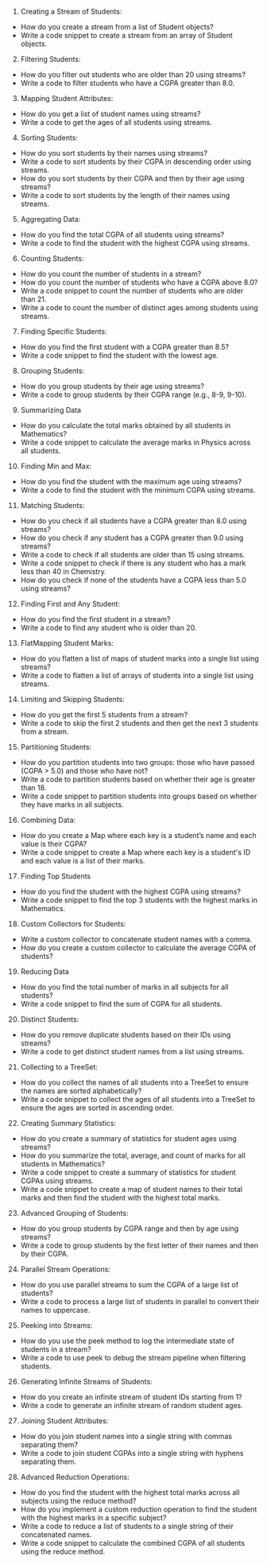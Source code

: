 1. Creating a Stream of Students:
- How do you create a stream from a list of Student objects?
- Write a code snippet to create a stream from an array of Student objects.

2. Filtering Students:
- How do you filter out students who are older than 20 using streams?
- Write a code to filter students who have a CGPA greater than 8.0.

3. Mapping Student Attributes:
- How do you get a list of student names using streams?
- Write a code to get the ages of all students using streams.

4. Sorting Students:
- How do you sort students by their names using streams?
- Write a code to sort students by their CGPA in descending order using streams.
- How do you sort students by their CGPA and then by their age using streams?
- Write a code to sort students by the length of their names using streams.

5. Aggregating Data:
- How do you find the total CGPA of all students using streams?
- Write a code to find the student with the highest CGPA using streams.

6. Counting Students:
- How do you count the number of students in a stream?
- How do you count the number of students who have a CGPA above 8.0?
- Write a code snippet to count the number of students who are older than 21.
- Write a code to count the number of distinct ages among students using streams.

7. Finding Specific Students:
- How do you find the first student with a CGPA greater than 8.5?
- Write a code snippet to find the student with the lowest age.

8. Grouping Students:
- How do you group students by their age using streams?
- Write a code to group students by their CGPA range (e.g., 8-9, 9-10).

9. Summarizing Data
- How do you calculate the total marks obtained by all students in Mathematics?
- Write a code snippet to calculate the average marks in Physics across all students.

10. Finding Min and Max:
- How do you find the student with the maximum age using streams?
- Write a code to find the student with the minimum CGPA using streams.

11. Matching Students:
- How do you check if all students have a CGPA greater than 8.0 using streams?
- How do you check if any student has a CGPA greater than 9.0 using streams?
- Write a code to check if all students are older than 15 using streams.
- Write a code snippet to check if there is any student who has a mark less than 40 in Chemistry.
- How do you check if none of the students have a CGPA less than 5.0 using streams?

12. Finding First and Any Student:
- How do you find the first student in a stream? 
- Write a code to find any student who is older than 20.

13. FlatMapping Student Marks:
- How do you flatten a list of maps of student marks into a single list using streams?
- Write a code to flatten a list of arrays of students into a single list using streams.

14. Limiting and Skipping Students:
- How do you get the first 5 students from a stream? 
- Write a code to skip the first 2 students and then get the next 3 students from a stream.

15. Partitioning Students:
- How do you partition students into two groups: those who have passed (CGPA > 5.0) and those who have not?
- Write a code to partition students based on whether their age is greater than 18.
- Write a code snippet to partition students into groups based on whether they have marks in all subjects.

16. Combining Data:
- How do you create a Map where each key is a student’s name and each value is their CGPA?
- Write a code snippet to create a Map where each key is a student's ID and each value is a list of their marks.

17. Finding Top Students
- How do you find the student with the highest CGPA using streams?
- Write a code snippet to find the top 3 students with the highest marks in Mathematics.

18. Custom Collectors for Students:
- Write a custom collector to concatenate student names with a comma.
- How do you create a custom collector to calculate the average CGPA of students?

19. Reducing Data
- How do you find the total number of marks in all subjects for all students?
- Write a code snippet to find the sum of CGPA for all students.

20. Distinct Students:
- How do you remove duplicate students based on their IDs using streams? 
- Write a code to get distinct student names from a list using streams.

21. Collecting to a TreeSet:
- How do you collect the names of all students into a TreeSet to ensure the names are sorted alphabetically?
- Write a code snippet to collect the ages of all students into a TreeSet to ensure the ages are sorted in ascending order.

22. Creating Summary Statistics:
- How do you create a summary of statistics for student ages using streams?
- How do you summarize the total, average, and count of marks for all students in Mathematics?
- Write a code snippet to create a summary of statistics for student CGPAs using streams.
- Write a code snippet to create a map of student names to their total marks and then find the student with the highest total marks.

23. Advanced Grouping of Students:
- How do you group students by CGPA range and then by age using streams? 
- Write a code to group students by the first letter of their names and then by their CGPA.

24. Parallel Stream Operations:
- How do you use parallel streams to sum the CGPA of a large list of students? 
- Write a code to process a large list of students in parallel to convert their names to uppercase.

25. Peeking into Streams:
- How do you use the peek method to log the intermediate state of students in a stream? 
- Write a code to use peek to debug the stream pipeline when filtering students.

26. Generating Infinite Streams of Students:
- How do you create an infinite stream of student IDs starting from 1? 
- Write a code to generate an infinite stream of random student ages.

27. Joining Student Attributes:
- How do you join student names into a single string with commas separating them? 
- Write a code to join student CGPAs into a single string with hyphens separating them.

28. Advanced Reduction Operations:
- How do you find the student with the highest total marks across all subjects using the reduce method?
- How do you implement a custom reduction operation to find the student with the highest marks in a specific subject?
- Write a code to reduce a list of students to a single string of their concatenated names.
- Write a code snippet to calculate the combined CGPA of all students using the reduce method.
